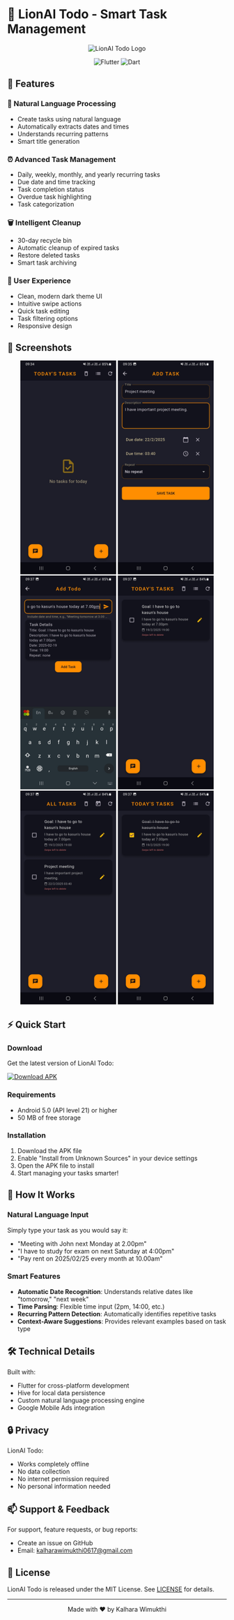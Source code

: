 # 📝 LionAI Todo - Smart Task Management

<div align="center">
  <img src="/api/placeholder/200/200" alt="LionAI Todo Logo" width="200"/>

  ![Flutter](https://img.shields.io/badge/Flutter-02569B?style=for-the-badge&logo=flutter&logoColor=white)
  ![Dart](https://img.shields.io/badge/Dart-0175C2?style=for-the-badge&logo=dart&logoColor=white)
</div>

## 🌟 Features

### 🤖 Natural Language Processing
- Create tasks using natural language
- Automatically extracts dates and times
- Understands recurring patterns
- Smart title generation

### ⏰ Advanced Task Management
- Daily, weekly, monthly, and yearly recurring tasks
- Due date and time tracking
- Task completion status
- Overdue task highlighting
- Task categorization

### 🗑️ Intelligent Cleanup
- 30-day recycle bin
- Automatic cleanup of expired tasks
- Restore deleted tasks
- Smart task archiving

### 📱 User Experience
- Clean, modern dark theme UI
- Intuitive swipe actions
- Quick task editing
- Task filtering options
- Responsive design

## 📱 Screenshots

<div align="center">
  <img src="screenshots/Screenshot_20250219_093430.jpg" alt="Task List" width="220"/>
  <img src="screenshots/Screenshot_20250219_093548.jpg" alt="Add Task" width="220"/>
  <img src="screenshots/Screenshot_20250219_093720.jpg" alt="Recycle Bin" width="220"/>
  <img src="screenshots/Screenshot_20250219_093728.jpg" alt="Recycle Bin" width="220"/>
  <img src="screenshots/Screenshot_20250219_093733.jpg" alt="Recycle Bin" width="220"/>
  <img src="screenshots/Screenshot_20250219_093743.jpg" alt="Recycle Bin" width="220"/>

</div>

## ⚡ Quick Start

### Download
Get the latest version of LionAI Todo:

[![Download APK](https://img.shields.io/badge/Download-APK-green.svg?style=for-the-badge)](link-to-your-apk)

### Requirements
- Android 5.0 (API level 21) or higher
- 50 MB of free storage

### Installation
1. Download the APK file
2. Enable "Install from Unknown Sources" in your device settings
3. Open the APK file to install
4. Start managing your tasks smarter!

## 🎯 How It Works

### Natural Language Input
Simply type your task as you would say it:
- "Meeting with John next Monday at 2.00pm"
- "I have to study for exam on next Saturday at 4:00pm"
- "Pay rent on 2025/02/25 every month at 10.00am"

### Smart Features
- **Automatic Date Recognition**: Understands relative dates like "tomorrow," "next week"
- **Time Parsing**: Flexible time input (2pm, 14:00, etc.)
- **Recurring Pattern Detection**: Automatically identifies repetitive tasks
- **Context-Aware Suggestions**: Provides relevant examples based on task type

## 🛠️ Technical Details

Built with:
- Flutter for cross-platform development
- Hive for local data persistence
- Custom natural language processing engine
- Google Mobile Ads integration

## 🔒 Privacy

LionAI Todo:
- Works completely offline
- No data collection
- No internet permission required
- No personal information needed

## 📫 Support & Feedback

For support, feature requests, or bug reports:
- Create an issue on GitHub
- Email: [kalharawimukthi0617@gmail.com](kalharawimukthi0617@gmail.com)

## 📄 License

LionAI Todo is released under the MIT License. See [LICENSE](LICENSE) for details.

---

<div align="center">
  Made with ❤️ by Kalhara Wimukthi
</div>
